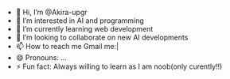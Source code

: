 - 👋 Hi, I’m @Akira-upgr
- 👀 I’m interested in AI and programming
- 🌱 I’m currently learning web development
- 💞️ I’m looking to collaborate on new AI developments
- 📫 How to reach me Gmail me:|
- 😄 Pronouns: ...
- ⚡ Fun fact: Always willing to learn as I am noob(only curently!!)

<!---
Akira-upgr/Akira-upgr is a ✨ special ✨ repository because its `README.md` (this file) appears on your GitHub profile.
You can click the Preview link to take a look at your changes.
--->
